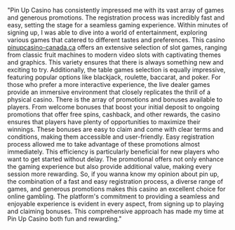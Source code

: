 "Pin Up Casino has consistently impressed me with its vast array of games and generous promotions. The registration process was incredibly fast and easy, setting the stage for a seamless gaming experience. Within minutes of signing up, I was able to dive into a world of entertainment, exploring various games that catered to different tastes and preferences. This casino <a href=pinupcasino-canada.ca>pinupcasino-canada.ca</a> offers an extensive selection of slot games, ranging from classic fruit machines to modern video slots with captivating themes and graphics. This variety ensures that there is always something new and exciting to try. Additionally, the table games selection is equally impressive, featuring popular options like blackjack, roulette, baccarat, and poker. For those who prefer a more interactive experience, the live dealer games provide an immersive environment that closely replicates the thrill of a physical casino.
There is the array of promotions and bonuses available to players. From welcome bonuses that boost your initial deposit to ongoing promotions that offer free spins, cashback, and other rewards, the casino ensures that players have plenty of opportunities to maximize their winnings. These bonuses are easy to claim and come with clear terms and conditions, making them accessible and user-friendly.
Easy registration process allowed me to take advantage of these promotions almost immediately. This efficiency is particularly beneficial for new players who want to get started without delay. The promotional offers not only enhance the gaming experience but also provide additional value, making every session more rewarding.
So, if you wanna know my opinion about pin up, the combination of a fast and easy registration process, a diverse range of games, and generous promotions makes this casino an excellent choice for online gambling. The platform's commitment to providing a seamless and enjoyable experience is evident in every aspect, from signing up to playing and claiming bonuses. This comprehensive approach has made my time at Pin Up Casino both fun and rewarding."
